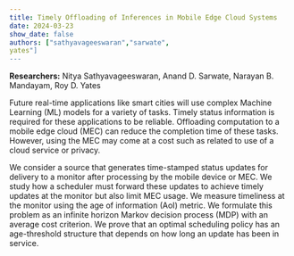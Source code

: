 ```yaml
---
title: Timely Offloading of Inferences in Mobile Edge Cloud Systems
date: 2024-03-23
show_date: false
authors: ["sathyavageeswaran","sarwate",
yates"]
---
```


**Researchers:** Nitya Sathyavageeswaran, Anand D. Sarwate, Narayan B. Mandayam, Roy D. Yates

Future real-time applications like smart cities will use complex Machine Learning (ML) models for a variety of tasks. Timely status information is required for these applications to be reliable. Offloading computation to a mobile edge cloud (MEC) can reduce the completion time of these tasks. However, using the MEC may come at a cost such as related to use of a cloud service or privacy.
<!-- more -->

We consider a source that generates time-stamped status updates for delivery to a monitor after processing by the mobile device or MEC. We study how a scheduler must forward these updates to achieve timely updates at the monitor but also limit MEC usage. We measure timeliness at the monitor using the age of information (AoI) metric. We formulate this problem as an infinite horizon Markov decision process (MDP) with an average cost criterion. We prove that an optimal scheduling policy has an age-threshold structure that depends on how long an update has been in service.

